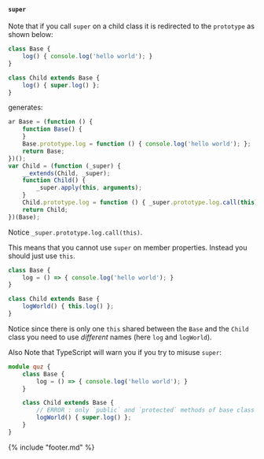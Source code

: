 #### `super`

Note that if you call `super` on a child class it is redirected to the `prototype` as shown below: 

```ts
class Base {
    log() { console.log('hello world'); }
}

class Child extends Base {
    log() { super.log() };
}
```
generates: 

```js
ar Base = (function () {
    function Base() {
    }
    Base.prototype.log = function () { console.log('hello world'); };
    return Base;
})();
var Child = (function (_super) {
    __extends(Child, _super);
    function Child() {
        _super.apply(this, arguments);
    }
    Child.prototype.log = function () { _super.prototype.log.call(this); };
    return Child;
})(Base);

```
Notice `_super.prototype.log.call(this)`.

This means that you cannot use `super` on member properties. Instead you should just use `this`.

```ts
class Base {
    log = () => { console.log('hello world'); }
}

class Child extends Base {
    logWorld() { this.log() };
}
```

Notice since there is only one `this` shared between the `Base` and the `Child` class you need to use *different* names (here `log` and `logWorld`).

Also Note that TypeScript will warn you if you try to misuse `super`:

```ts
module quz {
    class Base {
        log = () => { console.log('hello world'); }
    }

    class Child extends Base {
        // ERROR : only `public` and `protected` methods of base class are accessible via `super`
        logWorld() { super.log() }; 
    }
}
```

{% include "footer.md" %}